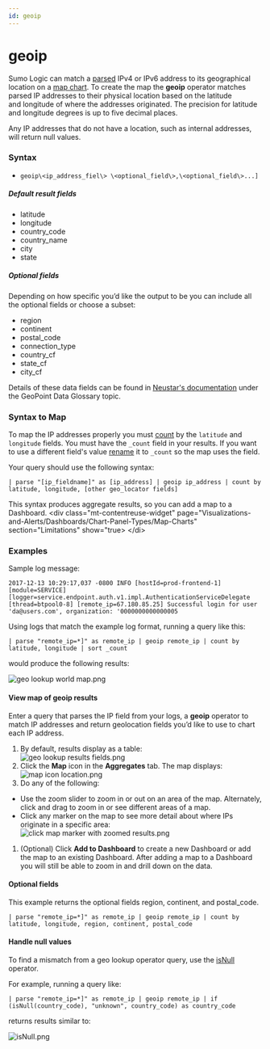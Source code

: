 ```yaml
---
id: geoip
---
```


# geoip

Sumo Logic can match a
[parsed](../parse-operators.md "Parse Operators") IPv4 or IPv6
address to its geographical location on a [map
chart](../../../Visualizations-and-Alerts/Dashboard_(New)/Panels/Map_Charts.md "Map Charts").
To create the map the **geoip** operator matches parsed IP addresses to
their physical location based on the latitude and longitude of where the
addresses originated. The precision for latitude and longitude degrees
is up to five decimal places. 

Any IP addresses that do not have a location, such as internal addresses,
will return null values.

### Syntax

* `geoip\<ip_address_fiel\> \<optional_field\>,\<optional_field\>...]`

##### Default result fields

* latitude
* longitude
* country_code
* country_name
* city
* state

##### Optional fields

Depending on how specific you’d like the output to be you can include
all the optional fields or choose a subset:

* region
* continent
* postal_code
* connection_type
* country_cf
* state_cf
* city_cf

Details of these data fields can be found in [Neustar's
documentation](https://ipintelligence.neustar.biz/portal/#documentation "https://ipintelligence.neustar.biz/portal/#documentation")
under the GeoPoint Data Glossary topic.

### Syntax to Map

To map the IP addresses properly you must
[count](../../../Metrics/Metric-Queries-and-Alerts/07Metrics_Operators/count.md "count")
by the `latitude` and `longitude` fields. You must have the `_count`
field in your results. If you want to use a different field's value
[rename](as-operator.md "as operator") it to `_count` so the map uses
the field.

Your query should use the following syntax:

`| parse "[ip_fieldname]" as [ip_address] | geoip ip_address | count by latitude, longitude, [other geo_locator fields]`

This syntax produces aggregate results, so you can add a map to a
Dashboard.
\<div class="mt-contentreuse-widget"
page="Visualizations-and-Alerts/Dashboards/Chart-Panel-Types/Map-Charts"
section="Limitations" show="true\>
\</di\>

### Examples

Sample log message:

`2017-12-13 10:29:17,037 -0800 INFO [hostId=prod-frontend-1] [module=SERVICE] [logger=service.endpoint.auth.v1.impl.AuthenticationServiceDelegate [thread=btpool0-8] [remote_ip=67.180.85.25] Successful login for user 'da@users.com', organization: '0000000000000005`

Using logs that match the example log format, running a query like this:

`| parse "remote_ip=*]" as remote_ip | geoip remote_ip | count by latitude, longitude | sort _count`

would produce the following results:

![geo lookup world
map.png](../../static/img/search-query-language/search-operators/geoip/../Geo-Lookup/geo-lookup-world-map.png)

#### View map of geoip results

Enter a query that parses the IP field from your logs,
a **geoip** operator to match IP addresses and return geolocation fields
you’d like to use to chart each IP address.

1.  By default, results display as a table:  
    ![geo lookup results
    fields.png](../../static/img/search-query-language/search-operators/geoip/../Geo-Lookup/geo-lookup-results-fields.png)
2.  Click the **Map** icon in the **Aggregates** tab. The map
    displays:  
    ![map icon
    location.png](../../static/img/search-query-language/search-operators/geoip/../Geo-Lookup/map-icon-location.png)
3.  Do any of the following:

* Use the zoom slider to zoom in or out on an area of the map.
    Alternately, click and drag to zoom in or see different areas of a
    map.
* Click any marker on the map to see more detail about where IPs
    originate in a specific area:  
    ![click map marker with zoomed
    results.png](../../static/img/search-query-language/search-operators/geoip/../Geo-Lookup/click-map-marker-with-zoomed-results.png)

1.  (Optional) Click **Add to Dashboard** to create a new Dashboard or
    add the map to an existing Dashboard. After adding a map to a
    Dashboard you will still be able to zoom in and drill down on the
    data.

#### Optional fields

This example returns the optional fields region, continent, and
postal_code.

`| parse "remote_ip=*]" as remote_ip | geoip remote_ip | count by latitude, longitude, region, continent, postal_code`

#### Handle null values

To find a mismatch from a geo lookup operator query, use
the [isNull](isNull,-isEmpty,-isBlank.md "isNull, isEmpty, isBlank")
operator.

For example, running a query like:

`| parse "remote_ip=*]" as remote_ip | geoip remote_ip | if (isNull(country_code), "unknown", country_code) as country_code`

returns results similar to:

![isNull.png](../../static/img/search-query-language/search-operators/geoip/../isNull,-isEmpty,-isBlank/isNull.png)
